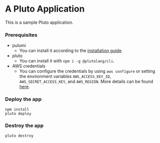 # A Pluto Application

This is a sample Pluto application.

### Prerequisites

- pulumi
  - You can install it according to the [installation guide](https://www.pulumi.com/docs/install/).
- pluto
  - You can install it with `npm i -g @plutolang/cli`.
- AWS credentials
    - You can configure the credentials by using `aws configure` or setting the environment variables `AWS_ACCESS_KEY_ID`, `AWS_SECRET_ACCESS_KEY`, and `AWS_REGION`. More details can be found [here](https://github.com/pluto-lang/pluto).

### Deploy the app

```shell
npm install
pluto deploy
```

### Destroy the app

```shell
pluto destroy
```

